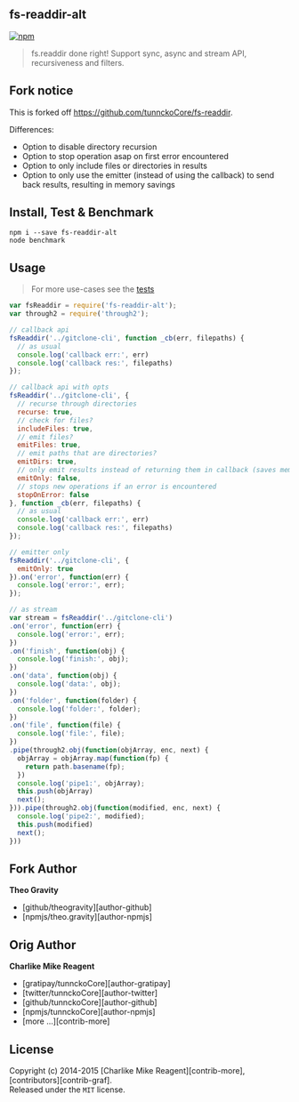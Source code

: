 
## fs-readdir-alt

[![npm](https://img.shields.io/npm/v/fs-readdir-alt.svg)](https://npmjs.org/package/fs-readdir-alt)

> fs.readdir done right! Support sync, async and stream API, recursiveness and filters.

## Fork notice

This is forked off https://github.com/tunnckoCore/fs-readdir.

Differences:

- Option to disable directory recursion
- Option to stop operation asap on first error encountered
- Option to only include files or directories in results
- Option to only use the emitter (instead of using the callback) to send back results, resulting in memory savings

## Install, Test & Benchmark
```
npm i --save fs-readdir-alt
node benchmark
```

## Usage
> For more use-cases see the [tests](./test.js)

```js
var fsReaddir = require('fs-readdir-alt');
var through2 = require('through2');

// callback api
fsReaddir('../gitclone-cli', function _cb(err, filepaths) {
  // as usual
  console.log('callback err:', err)
  console.log('callback res:', filepaths)
});

// callback api with opts
fsReaddir('../gitclone-cli', {
  // recurse through directories
  recurse: true,
  // check for files?
  includeFiles: true,
  // emit files?
  emitFiles: true,
  // emit paths that are directories?
  emitDirs: true,
  // only emit results instead of returning them in callback (saves memory as results are not pushed to an internal array)
  emitOnly: false,
  // stops new operations if an error is encountered
  stopOnError: false
}, function _cb(err, filepaths) {
  // as usual
  console.log('callback err:', err)
  console.log('callback res:', filepaths)
});

// emitter only
fsReaddir('../gitclone-cli', {
  emitOnly: true
}).on('error', function(err) {
  console.log('error:', err);
});

// as stream
var stream = fsReaddir('../gitclone-cli')
.on('error', function(err) {
  console.log('error:', err);
})
.on('finish', function(obj) {
  console.log('finish:', obj);
})
.on('data', function(obj) {
  console.log('data:', obj);
})
.on('folder', function(folder) {
  console.log('folder:', folder);
})
.on('file', function(file) {
  console.log('file:', file);
})
.pipe(through2.obj(function(objArray, enc, next) {
  objArray = objArray.map(function(fp) {
    return path.basename(fp);
  })
  console.log('pipe1:', objArray);
  this.push(objArray)
  next();
})).pipe(through2.obj(function(modified, enc, next) {
  console.log('pipe2:', modified);
  this.push(modified)
  next();
}))
```

## Fork Author
**Theo Gravity**
+ [github/theogravity][author-github]
+ [npmjs/theo.gravity][author-npmjs]

## Orig Author
**Charlike Mike Reagent**
+ [gratipay/tunnckoCore][author-gratipay]
+ [twitter/tunnckoCore][author-twitter]
+ [github/tunnckoCore][author-github]
+ [npmjs/tunnckoCore][author-npmjs]
+ [more ...][contrib-more]

## License
Copyright (c) 2014-2015 [Charlike Mike Reagent][contrib-more], [contributors][contrib-graf].  
Released under the `MIT` license.
